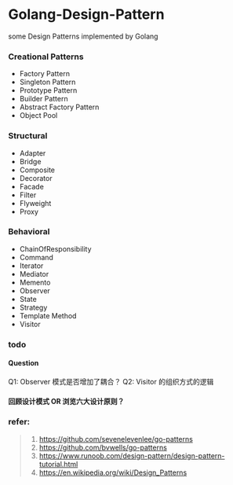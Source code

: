 # Golang-Design-Pattern
some Design Patterns implemented by Golang

### Creational Patterns
- Factory Pattern
- Singleton Pattern
- Prototype Pattern
- Builder Pattern
- Abstract Factory Pattern
- Object Pool

### Structural
- Adapter
- Bridge
- Composite
- Decorator
- Facade
- Filter
- Flyweight
- Proxy

### Behavioral
- ChainOfResponsibility
- Command
- Iterator
- Mediator
- Memento
- Observer
- State
- Strategy
- Template Method
- Visitor

### todo
#### Question
Q1: Observer 模式是否增加了耦合？
Q2: Visitor 的组织方式的逻辑

#### 回顾设计模式 OR 浏览六大设计原则？

### refer:
> 1. https://github.com/sevenelevenlee/go-patterns
> 2. https://github.com/bvwells/go-patterns
> 3. https://www.runoob.com/design-pattern/design-pattern-tutorial.html
> 4. https://en.wikipedia.org/wiki/Design_Patterns
